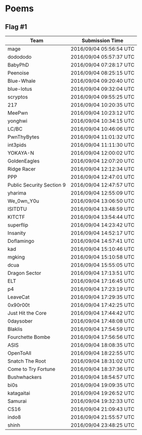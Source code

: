 # Poems

## Flag #1

|Team|Submission Time|
|------------|------------------|
|mage|2016/09/04 05:56:54 UTC|
|dodododo|2016/09/04 05:57:37 UTC|
|BabyPhD|2016/09/04 07:28:17 UTC|
|Peenoise|2016/09/04 08:25:15 UTC|
|Blue&#45;Whale|2016/09/04 09:20:40 UTC|
|blue&#45;lotus|2016/09/04 09:32:04 UTC|
|scryptos|2016/09/04 09:55:25 UTC|
|217|2016/09/04 10:20:35 UTC|
|MeePwn|2016/09/04 10:23:12 UTC|
|yonghwi|2016/09/04 10:34:15 UTC|
|LC&#47;BC|2016/09/04 10:46:06 UTC|
|PwnThyBytes|2016/09/04 11:01:32 UTC|
|int3pids|2016/09/04 11:11:30 UTC|
|YOKAYA&#45;N|2016/09/04 12:00:02 UTC|
|GoldenEagles|2016/09/04 12:07:20 UTC|
|Ridge Racer|2016/09/04 12:12:34 UTC|
|PPP|2016/09/04 12:47:01 UTC|
|Public Security Section 9|2016/09/04 12:47:57 UTC|
|yharima|2016/09/04 12:55:09 UTC|
|We&#95;0wn&#95;Y0u|2016/09/04 13:06:50 UTC|
|ISITDTU|2016/09/04 13:48:59 UTC|
|KITCTF|2016/09/04 13:54:44 UTC|
|superflip|2016/09/04 14:23:42 UTC|
|Insanity|2016/09/04 14:52:17 UTC|
|Doflamingo|2016/09/04 14:57:41 UTC|
|kad|2016/09/04 15:10:46 UTC|
|mgking|2016/09/04 15:10:58 UTC|
|dcua|2016/09/04 15:55:05 UTC|
|Dragon Sector|2016/09/04 17:13:51 UTC|
|ELT|2016/09/04 17:16:45 UTC|
|p4|2016/09/04 17:23:19 UTC|
|LeaveCat|2016/09/04 17:29:35 UTC|
|0x90r00t|2016/09/04 17:42:25 UTC|
|Just Hit the Core|2016/09/04 17:44:42 UTC|
|0daysober|2016/09/04 17:48:08 UTC|
|Blaklis|2016/09/04 17:54:59 UTC|
|Fourchette Bombe|2016/09/04 17:56:56 UTC|
|ASIS|2016/09/04 18:08:35 UTC|
|OpenToAll|2016/09/04 18:22:55 UTC|
|Snatch The Root|2016/09/04 18:31:02 UTC|
|Come to Try Fortune|2016/09/04 18:37:36 UTC|
|Bushwhackers|2016/09/04 18:54:57 UTC|
|bi0s|2016/09/04 19:09:35 UTC|
|katagaitai|2016/09/04 19:26:52 UTC|
|Samurai|2016/09/04 19:32:33 UTC|
|CS16|2016/09/04 21:09:43 UTC|
|indo8|2016/09/04 21:55:57 UTC|
|shinh|2016/09/04 23:48:25 UTC|

